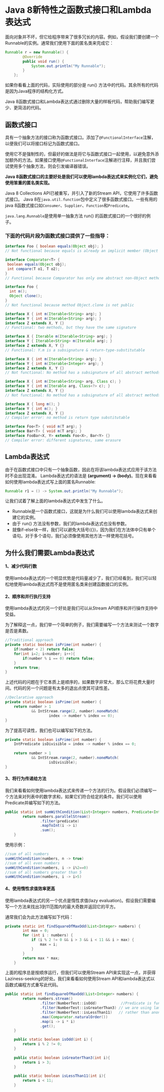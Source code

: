 # Java 8新特性之函数式接口和Lambda表达式

面向对象并不坏，但它给程序带来了很多冗长的内容。例如，假设我们要创建一个Runnable的实例。通常我们使用下面的匿名类来完成它：

```java
Runnable r = new Runnable() {
        @Override
        public void run() {
            System.out.println("My Runnable");
        }
    };
```
如果你看看上面的代码，实际使用的部分是 run() 方法中的代码。其余所有的代码是因为Java程序的结构化方式。

Java 8函数式接口和Lambda表达式通过删除大量的样板代码，帮助我们编写更少、更简洁的代码。

## 函数式接口

具有一个抽象方法的接口称为函数式接口。添加了`@FunctionalInterface`注解，以便我们可以将接口标记为函数式接口。

使用它不是强制性的，但最好的做法是将它与函数式接口一起使用，以避免意外添加额外的方法。如果接口使用`@FunctionalInterface`注解进行注释，并且我们尝试使用多个抽象方法，则会引发编译器错误。

**Java 8函数式接口的主要好处是我们可以使用lambda表达式来实例化它们，避免使用笨重的匿名类实现。**

Java 8 Collections API已被重写，并引入了新的Stream API，它使用了许多函数式接口。 Java 8在`java.util.function`包中定义了很多函数式接口。一些有用的java 8函数式接口如`Consumer`、`Supplier`、`Function`和`Predicate`。

`java.lang.Runnable`是使用单一抽象方法 run() 的函数式接口的一个很好的例子。

### 下面的代码片段为函数式接口提供了一些指导：

```java
interface Foo { boolean equals(Object obj); }
// Not functional because equals is already an implicit member (Object class)

interface Comparator<T> {
 boolean equals(Object obj);
 int compare(T o1, T o2);
}
// Functional because Comparator has only one abstract non-Object method

interface Foo {
  int m();
  Object clone();
}
// Not functional because method Object.clone is not public

interface X { int m(Iterable<String> arg); }
interface Y { int m(Iterable<String> arg); }
interface Z extends X, Y {}
// Functional: two methods, but they have the same signature

interface X { Iterable m(Iterable<String> arg); }
interface Y { Iterable<String> m(Iterable arg); }
interface Z extends X, Y {}
// Functional: Y.m is a subsignature & return-type-substitutable

interface X { int m(Iterable<String> arg); }
interface Y { int m(Iterable<Integer> arg); }
interface Z extends X, Y {}
// Not functional: No method has a subsignature of all abstract methods

interface X { int m(Iterable<String> arg, Class c); }
interface Y { int m(Iterable arg, Class<?> c); }
interface Z extends X, Y {}
// Not functional: No method has a subsignature of all abstract methods

interface X { long m(); }
interface Y { int m(); }
interface Z extends X, Y {}
// Compiler error: no method is return type substitutable

interface Foo<T> { void m(T arg); }
interface Bar<T> { void m(T arg); }
interface FooBar<X, Y> extends Foo<X>, Bar<Y> {}
// Compiler error: different signatures, same erasure
```

## Lambda表达式

由于在函数式接口中只有一个抽象函数，因此在将该lambda表达式应用于该方法时不会出现混淆。 Lambda表达式的语法是 **(argument) -> (body)**。现在来看看如何使用lambda表达式写上面的匿名Runnable:

```java
Runnable r1 = () -> System.out.println("My Runnable");
```
让我们试着了解上面的lambda表达式中发生了什么。

* Runnable是一个函数式接口，这就是为什么我们可以使用lambda表达式来创建它的实例。 
* 由于 run() 方法没有参数，我们的lambda表达式也没有参数。 
* 就像if-else块一样，我们可以避免大括号({})，因为我们在方法体中只有单个语句。对于多个语句，我们必须像使用其他方法一样使用花括号。

## 为什么我们需要Lambda表达式

#### 1、减少代码行数

使用lambda表达式的一个明显优势是代码量减少了，我们已经看到，我们可以轻松地使用lambda表达式而不是使用匿名类来创建函数接口的实例。

#### 2、顺序和并行执行支持

使用lambda表达式的另一个好处是我们可以从Stream API顺序和并行操作支持中受益。

为了解释这一点，我们举一个简单的例子，我们需要编写一个方法来测试一个数字是否是素数。

```java
//Traditional approach
private static boolean isPrime(int number) {		
	if(number < 2) return false;
	for(int i=2; i<number; i++){
		if(number % i == 0) return false;
	}
	return true;
}
```
上述代码的问题在于它本质上是顺序的，如果数字非常大，那么它将花费大量时间。代码的另一个问题是有太多的退出点使其可读性差。

```java
//Declarative approach
private static boolean isPrime(int number) {		
	return number > 1
			&& IntStream.range(2, number).noneMatch(
					index -> number % index == 0);
}
```
为了提高可读性，我们也可以编写如下的方法。

```java
private static boolean isPrime(int number) {
	IntPredicate isDivisible = index -> number % index == 0;
	
	return number > 1
			&& IntStream.range(2, number).noneMatch(
					isDivisible);
}
```

#### 3、将行为传递给方法

我们来看看如何使用lambda表达式来传递一个方法的行为。假设我们必须编写一个方法来对列表中的数字求和，如果它们符合给定的条件。我们可以使用Predicate并编写如下的方法。

```java
public static int sumWithCondition(List<Integer> numbers, Predicate<Integer> predicate) {
	    return numbers.parallelStream()
	    		.filter(predicate)
	    		.mapToInt(i -> i)
	    		.sum();
	}
```
使用示例：

```java
//sum of all numbers
sumWithCondition(numbers, n -> true)
//sum of all even numbers
sumWithCondition(numbers, i -> i%2==0)
//sum of all numbers greater than 5
sumWithCondition(numbers, i -> i>5)
```
#### 4、使用惰性求值效率更高

使用lambda表达式的另一个优点是惰性求值(lazy evaluation)。假设我们需要编写一个方法来找出3到11范围内的最大奇数并返回它的平方。

通常我们会为此方法编写如下代码：

```java
private static int findSquareOfMaxOdd(List<Integer> numbers) {
		int max = 0;
		for (int i : numbers) {
			if (i % 2 != 0 && i > 3 && i < 11 && i > max) {
				max = i;
			}
		}
		return max * max;
	}
```

上面的程序总是按顺序运行，但我们可以使用Stream API来实现这一点，并获得Laziness-seeking的好处。我们来看看如何使用Stream API和lambda表达式以函数式编程方式重写此代码。

```java
public static int findSquareOfMaxOdd(List<Integer> numbers) {
		return numbers.stream()
				.filter(NumberTest::isOdd) 		     //Predicate is functional interface and
				.filter(NumberTest::isGreaterThan3)	// we are using lambdas to initialize it
				.filter(NumberTest::isLessThan11)	// rather than anonymous inner classes
				.max(Comparator.naturalOrder())
				.map(i -> i * i)
				.get();
	}

	public static boolean isOdd(int i) {
		return i % 2 != 0;
	}
	
	public static boolean isGreaterThan3(int i){
		return i > 3;
	}
	
	public static boolean isLessThan11(int i){
		return i < 11;
	}
```
















